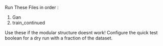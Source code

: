 Run These Files in order :
1. Gan
2. train_continued 

Use these if the modular structure doesnt work! 
Configure the quick test boolean for a dry run with a fraction of the dataset. 
